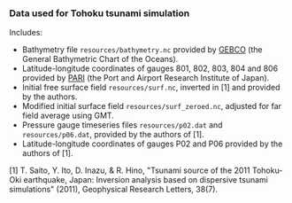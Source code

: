 ### Data used for Tohoku tsunami simulation

Includes:
  * Bathymetry file `resources/bathymetry.nc` provided by [GEBCO][GEBCO] (the General Bathymetric
    Chart of the Oceans).
  * Latitude-longitude coordinates of gauges 801, 802, 803, 804 and 806 provided by [PARI][PARI]
    (the Port and Airport Research Institute of Japan). 
  * Initial free surface field `resources/surf.nc`, inverted in [1] and provided by the authors.
  * Modified initial surface field `resources/surf_zeroed.nc`, adjusted for far field average using
    GMT.
  * Pressure gauge timeseries files `resources/p02.dat` and `resources/p06.dat`, provided by the
    authors of [1].
  * Latitude-longitude coordinates of gauges P02 and P06 provided by the authors of [1].

[1] T. Saito, Y. Ito, D. Inazu, & R. Hino, "Tsunami source of the 2011 Tohoku‐Oki earthquake,
    Japan: Inversion analysis based on dispersive tsunami simulations" (2011), Geophysical Research
    Letters, 38(7).

[GEBCO]: https://www.gebco.net "GEBCO"
[PARI]: https://www.pari.go.jp/en/ "PARI"
